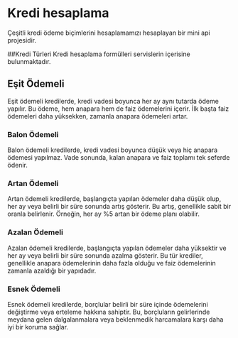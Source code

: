 # Kredi hesaplama
Çeşitli kredi ödeme biçimlerini hesaplamamızı hesaplayan bir mini api projesidir.

##Kredi Türleri
Kredi hesaplama formülleri servislerin içerisine bulunmaktadır.

## Eşit Ödemeli 
Eşit ödemeli kredilerde, kredi vadesi boyunca her ay aynı tutarda ödeme yapılır.
Bu ödeme, hem anapara hem de faiz ödemelerini içerir.
İlk başta faiz ödemeleri daha yüksekken, zamanla anapara ödemeleri artar.

### Balon Ödemeli
Balon ödemeli kredilerde, kredi vadesi boyunca düşük veya hiç anapara ödemesi yapılmaz.
Vade sonunda, kalan anapara ve faiz toplamı tek seferde ödenir.

### Artan Ödemeli
Artan ödemeli kredilerde, başlangıçta yapılan ödemeler daha düşük olup, her ay veya belirli bir süre sonunda artış gösterir.
Bu artış, genellikle sabit bir oranla belirlenir. Örneğin, her ay %5 artan bir ödeme planı olabilir.

### Azalan Ödemeli
Azalan ödemeli kredilerde, başlangıçta yapılan ödemeler daha yüksektir ve her ay veya belirli bir süre sonunda azalma gösterir.
Bu tür krediler, genellikle anapara ödemelerinin daha fazla olduğu ve faiz ödemelerinin zamanla azaldığı bir yapıdadır.

### Esnek Ödemeli
Esnek ödemeli kredilerde, borçlular belirli bir süre içinde ödemelerini değiştirme veya erteleme hakkına sahiptir.
Bu, borçluların gelirlerinde meydana gelen dalgalanmalara veya beklenmedik harcamalara karşı daha iyi bir koruma sağlar.
